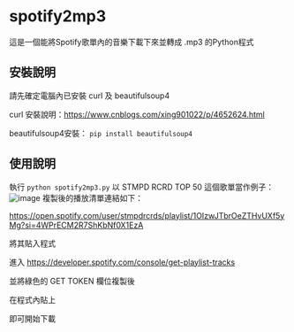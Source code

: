 # spotify2mp3

這是一個能將Spotify歌單內的音樂下載下來並轉成 .mp3 的Python程式

## 安裝說明

請先確定電腦內已安裝 curl 及 beautifulsoup4

curl 安裝說明：https://www.cnblogs.com/xing901022/p/4652624.html

beautifulsoup4安裝： `pip install beautifulsoup4`

## 使用說明
執行 `python spotify2mp3.py` 
以 STMPD RCRD TOP 50 這個歌單當作例子：
![image](https://i.imgur.com/Txy8DBj.png)
複製後的播放清單連結如下：

https://open.spotify.com/user/stmpdrcrds/playlist/1OIzwJTbrOeZTHvUXf5yMg?si=4WPrECM2R7ShKbNf0X1EzA

將其貼入程式

進入 https://developer.spotify.com/console/get-playlist-tracks

並將綠色的 GET TOKEN 欄位複製後

在程式內貼上

即可開始下載


